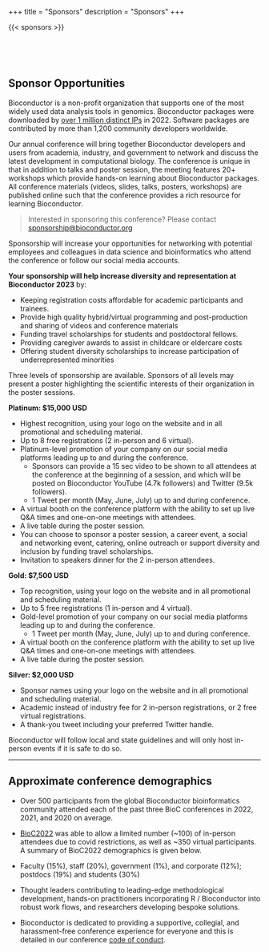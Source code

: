+++
title = "Sponsors"
description = "Sponsors"
+++

<!--
# Hide headings until have logos to add
-->
{{< sponsors >}}


<!--
|       |
|:-----:|
| **Moderna Therapeutics** |
| ![](../img/clients/moderna-therapeutics-logo_resized.png) |
| **https://www.modernatx.com/** |
&nbsp;

|       |
|:-----:|
| **Microsoft** |
| ![](../img/clients/Microsoft_resized.jpg) |
| **https://www.microsoft.com/genomics/** |
&nbsp;

|       |
|:-----:|
| **StickerMule** |
| ![](../img/clients/StickerMule_resized.png) |
| **https://mule.to/p2oj** |
&nbsp;

|       |
|:-----:|
| **Tercen Data Analytics Ltd.** |
| ![](../img/clients/Tercen_weblogo4_resized.png) |
| **https://www.tercen.com/** |

&nbsp;


## Coming soon


# Platinum

|       |
|:-----:|
| **NanoString Technologies** |
| ![](../img/clients/NanoString_resized.png) |
| **https://www.nanostring.com/** |
&nbsp;

&nbsp;

# Gold

|       |
|:-----:|
| **Genentech** |
| ![](../img/clients/Genentech-Logo_resized.png) |
| **https://www.gene.com/** |

&nbsp;

|       |
|:-----:|
| **Takeda Pharmaceuticals** |
| ![](../img/clients/takeda_logo_resized.png) |
| **http://www.takeda.com/** |

&nbsp;

|       |
|:-----:|
| **BaseBit Technologies** |
| ![](../img/clients/basebitlogo_resized.png) |
| **https://www.basebitglobal.ai/** |

&nbsp;
|       |
|:-----:|
| **Maze Therapeutics** |
| ![](../img/clients/Maze_Logo_Navy-04_resized.png) |
| **https://mazetx.com/** |
&nbsp;

|       |
|:-----:|
| **Novartis** |
| ![](../img/clients/novartis_logo_resized.png) |
| **https://www.novartis.com/** |
&nbsp;

|       |
|:-----:|
| **Bluebirdbio** |
| ![](../img/clients/Bluebird_resized.png) |
| **https://www.bluebirdbio.com/** |
&nbsp;

&nbsp;

# Silver

|       |
|:-----:|
| **Tercen Data Analytics Ltd.** |
| ![](../img/clients/Tercen_weblogo4_resized.png) |
| **https://www.tercen.com/** |

&nbsp;

|       |
|:-----:|
| **R Consortium** |
| ![](../img/clients/R_Consortium-logo-horizontal-black_resized.png) |
| **https://www.r-consortium.org/** |

&nbsp;

|       |
|:-----:|
| **F1000** |
| ![](../img/clients/F1000R_logo_crop_resized.png) |
| **https://f1000research.com/** |
&nbsp;

|       |
|:-----:|
| **Stickermule** |
| ![](../img/clients/StickerMule_resized.png) |
| **[https://www.stickermule.com/](https://mule.to/p1yv)** |
&nbsp;

|       |
|:-----:|
| **CRC Press** |
| ![](../img/clients/crcpress_resized.png) |
| **https://www.routledge.com/** |
&nbsp;

|       |
|:-----:|
| **Bristol Myers Squibb** |
| ![](../img/clients/bms-rebrand-logo.svg.png) |
| **https://www.bms.com/** |
-->

&nbsp;

&nbsp;

## Sponsor Opportunities
Bioconductor is a non-profit organization that supports one of the most widely used data analysis tools in genomics. Bioconductor packages were downloaded by [over 1 million distinct IPs](http://www.bioconductor.org/packages/stats/bioc/index.html) in 2022. Software packages are contributed by more than 1,200 community developers worldwide.  

Our annual conference will bring together Bioconductor developers and users from academia, industry, and government to network and discuss the latest development in computational biology. The conference is unique in that in addition to talks and poster session, the meeting features 20+ workshops which provide hands-on learning about Bioconductor packages. All conference materials (videos, slides, talks, posters, workshops) are published online such that the conference provides a rich resource for learning Bioconductor. 


> Interested in sponsoring this conference? Please contact <sponsorship@bioconductor.org>

Sponsorship will increase your opportunities for networking with potential employees and colleagues in data science and bioinformatics who attend the conference or follow our social media accounts. 

**Your sponsorship will help increase diversity and representation at Bioconductor 2023** by:

- Keeping registration costs affordable for academic participants and trainees.  
- Provide high quality hybrid/virtual programming and post-production and sharing of videos and conference materials
- Funding travel scholarships for students and postdoctoral fellows.
- Providing caregiver awards to assist in childcare or eldercare costs
- Offering student diversity scholarships to increase participation of underrepresented minorities

Three levels of sponsorship are available. Sponsors of all levels may present a poster highlighting the scientific interests of their organization in the poster sessions.

**Platinum: $15,000 USD**

- Highest recognition, using your logo on the website and in all promotional and scheduling material. 
- Up to 8 free registrations (2 in-person and 6 virtual).
- Platinum-level promotion of your company on our social media platforms leading up to and during the conference. 
    - Sponsors can provide a 15 sec video to be shown to all attendees at the 
      conference at the beginning of a session, and which will be posted on 
      Bioconductor YouTube (4.7k followers) and Twitter (9.5k followers). 
    - 1 Tweet per month (May, June, July) up to and during conference. 
- A virtual booth on the conference platform with the ability to set up live Q&A times and one-on-one meetings with attendees.
- A live table during the poster session.
- You can choose to sponsor a poster session, a career event, a social and networking event, catering, online outreach or support diversity and inclusion by funding travel scholarships.
- Invitation to speakers dinner for the 2 in-person attendees.


**Gold: $7,500 USD**

- Top recognition, using your logo on the website and in all promotional and scheduling material. 
- Up to 5 free registrations (1 in-person and 4 virtual). 
- Gold-level promotion of your company on our social media platforms leading up to and during the conference. 
    - 1 Tweet per month (May, June, July) up to and during conference. 
- A virtual booth on the conference platform with the ability to set up live Q&A times and one-on-one meetings with attendees.
- A live table during the poster session.


**Silver: $2,000 USD**

- Sponsor names using your logo on the website and in all promotional and scheduling material.  
- Academic instead of industry fee for 2 in-person registrations, or 2 free virtual registrations.
- A thank-you tweet including your preferred Twitter handle.


Bioconductor will follow local and state guidelines and will only host in-person events if it is safe to do so. 

***

## Approximate conference demographics

<!--
- Bioc2021 was virtual and was attended by 500+ participants from the global Bioconductor bioinformatics community. 

- Academic (50%), corporate (e.g., pharmaceutical; 30%);
  not-for-profit (e.g., Cancer Center; 15%), and government (5%)
  participants.

- Lab / group leaders (10%), postdoctoral researchers (40%),
  bioinformatics core staff (20%), and graduate students (30%).

- PhD (60%), MS (20%), and other degrees.

- Thought leaders contributing to leading-edge methodological
  development, hands-on practitioners incorporating _R_ / _Bioconductor_ into robust work flows, and researchers developing
  bespoke solutions.
  
-  Bioconductor is dedicated to providing a supportive, collegial, and harassment-free conference experience for everyone and this is detailed in our conference [code of conduct](https://bioc2022.bioconductor.org/code/). 
-->

- Over 500 participants from the global Bioconductor bioinformatics community attended each of the past three BioC conferences in 2022, 2021, and 2020 on average.  

- [BioC2022](https://bioc2022.bioconductor.org/) was able to allow a limited number (~100) of in-person attendees due to covid restrictions, as well as ~350 virtual participants. A summary of BioC2022 demographics is given below.

- Faculty (15%), staff (20%), government (1%), and corporate (12%); postdocs (19%) and students (30%)

- Thought leaders contributing to leading-edge methodological development, hands-on practitioners incorporating R / Bioconductor into robust work flows, and researchers developing bespoke solutions.

- Bioconductor is dedicated to providing a supportive, collegial, and harassment-free conference experience for everyone and this is detailed in our conference [code of conduct](/code).
